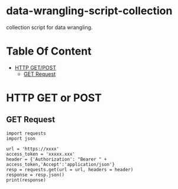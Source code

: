 # data-wrangling-script-collection
collection script for data wrangling.


# Table Of Content
- [HTTP GET/POST](#http-get-or-post)
  - [GET Request](#get-request)

# HTTP GET or POST
## GET Request
```
import requests
import json

url = 'https://xxxx'
access_token = 'xxxxx.xxx'
header = {'Authorization': "Bearer " + access_token,'Accept':'application/json'}
resp = requests.get(url = url, headers = header) 
response = resp.json()
print(response)
```
